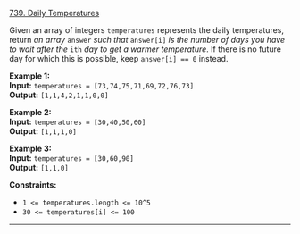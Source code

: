 [739. Daily Temperatures](https://leetcode.com/problems/daily-temperatures/)

Given an array of integers `temperatures` represents the daily temperatures, return _an array_ `answer` _such that_ `answer[i]` _is the number of days you have to wait after the_ `ith` _day to get a warmer temperature_. If there is no future day for which this is possible, keep `answer[i] == 0` instead.

**Example 1:**  
**Input:** `temperatures = [73,74,75,71,69,72,76,73]`  
**Output:** `[1,1,4,2,1,1,0,0]`  

**Example 2:**  
**Input:** `temperatures = [30,40,50,60]`  
**Output:** `[1,1,1,0]`  

**Example 3:**  
**Input:** `temperatures = [30,60,90]`  
**Output:** `[1,1,0]`  

**Constraints:**
- `1 <= temperatures.length <= 10^5`
- `30 <= temperatures[i] <= 100`

---



